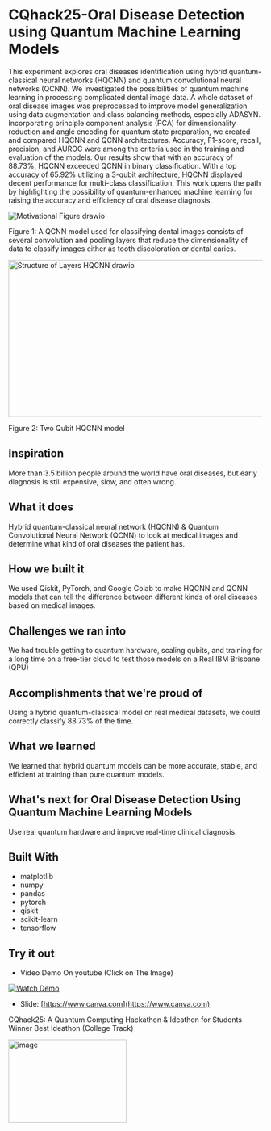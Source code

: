 # CQhack25-Oral Disease Detection using Quantum Machine Learning Models 

This experiment explores oral diseases identification using hybrid quantum-classical neural networks (HQCNN) and quantum convolutional neural networks (QCNN). We investigated the possibilities of quantum machine learning in processing complicated dental image data. A whole dataset of oral disease images was preprocessed to improve model generalization using data augmentation and class balancing methods, especially ADASYN. Incorporating principle component analysis (PCA) for dimensionality reduction and angle encoding for quantum state preparation, we created and compared HQCNN and QCNN architectures. Accuracy, F1-score, recall, precision, and AUROC were among the criteria used in the training and evaluation of the models. Our results show that with an accuracy of 88.73%, HQCNN exceeded QCNN in binary classification. With a top accuracy of 65.92% utilizing a 3-qubit architecture, HQCNN displayed decent performance for multi-class classification. This work opens the path by highlighting the possibility of quantum-enhanced machine learning for raising the accuracy and efficiency of oral disease diagnosis.

![Motivational Figure drawio](https://github.com/user-attachments/assets/4824b0db-c45f-4783-8149-7e6be1761a2d)

Figure 1: A QCNN model used for classifying dental images consists of several convolution and pooling layers that reduce the dimensionality of data to classify images either as tooth discoloration or dental caries.

<img width="572" height="311" alt="Structure of Layers HQCNN drawio" src="https://github.com/user-attachments/assets/d1187282-861c-44df-8bdc-0a0e9a5d2d23" />

Figure 2: Two Qubit HQCNN model

## Inspiration

More than 3.5 billion people around the world have oral diseases, but early diagnosis is still expensive, slow, and often wrong.

## What it does

Hybrid quantum-classical neural network (HQCNN) & Quantum Convolutional Neural Network (QCNN) to look at medical images and determine what kind of oral diseases the patient has.

## How we built it

We used Qiskit, PyTorch, and Google Colab to make HQCNN and QCNN models that can tell the difference between different kinds of oral diseases based on medical images.

## Challenges we ran into

We had trouble getting to quantum hardware, scaling qubits, and training for a long time on a free-tier cloud to test those models on a Real IBM Brisbane (QPU)

## Accomplishments that we're proud of

Using a hybrid quantum-classical model on real medical datasets, we could correctly classify 88.73% of the time.

## What we learned

We learned that hybrid quantum models can be more accurate, stable, and efficient at training than pure quantum models.

## What's next for Oral Disease Detection Using Quantum Machine Learning Models

Use real quantum hardware and improve real-time clinical diagnosis.

## Built With

* matplotlib
* numpy
* pandas
* pytorch
* qiskit
* scikit-learn
* tensorflow

## Try it out

* Video Demo On youtube (Click on The Image)

[![Watch Demo](https://img.youtube.com/vi/amcMESB1q9s/0.jpg)](https://youtu.be/amcMESB1q9s)

* Slide: [https://www.canva.com](https://www.canva.com)

CQhack25: A Quantum Computing Hackathon & Ideathon for Students
Winner Best Ideathon (College Track)

<img width="234" height="165" alt="image" src="https://github.com/user-attachments/assets/5adef791-95c9-4348-bf01-26a180f01460" />
